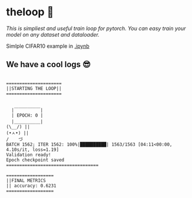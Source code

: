 # theloop 🔄
*This is simpliest and useful train loop for pytorch. You can easy train your model on any dataset and dataloader.*


Simlple CIFAR10 example in [.ipynb](https://github.com/alxmamaev/theloop/blob/master/examples/cifar10.ipynb)

## We have a cool logs 😎
```

=====================
||STARTING THE LOOP||
=====================


  |￣￣￣￣￣￣|
  | EPOCH: 0 |
  |＿＿＿＿＿＿|
(\__/) || 
(•ㅅ•) || 
/ 　 づ
BATCH 1562; ITER 1562: 100%|██████████| 1563/1563 [04:11<00:00,  4.10s/it, loss=1.19]
Validation ready!
Epoch checkpoint saved
===================================

==================
||FINAL METRICS
|| accuracy: 0.6231
==================
```
